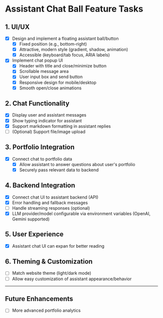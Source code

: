 # Assistant Chat Ball Feature Tasks

## 1. UI/UX

- [x] Design and implement a floating assistant ball/button
  - [x] Fixed position (e.g., bottom-right)
  - [x] Attractive, modern style (gradient, shadow, animation)
  - [x] Accessible (keyboard/tab focus, ARIA labels)
- [x] Implement chat popup UI
  - [x] Header with title and close/minimize button
  - [x] Scrollable message area
  - [x] User input box and send button
  - [x] Responsive design for mobile/desktop
  - [x] Smooth open/close animations

## 2. Chat Functionality

- [x] Display user and assistant messages
- [x] Show typing indicator for assistant
- [x] Support markdown formatting in assistant replies
- [ ] (Optional) Support file/image upload

## 3. Portfolio Integration

- [x] Connect chat to portfolio data
  - [x] Allow assistant to answer questions about user's portfolio
  - [x] Securely pass relevant data to backend

## 4. Backend Integration

- [x] Connect chat UI to assistant backend (API)
- [x] Error handling and fallback messages
- [ ] Handle streaming responses (optional)
- [x] LLM provider/model configurable via environment variables (OpenAI, Gemini supported)

## 5. User Experience

- [x] Assistant chat UI can expan for better reading

## 6. Theming & Customization

- [ ] Match website theme (light/dark mode)
- [ ] Allow easy customization of assistant appearance/behavior

---

## Future Enhancements

- [ ] More advanced portfolio analytics 